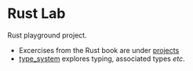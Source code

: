 # Rust Lab
Rust playground project.

- Excercises from the Rust book are under [projects](./projects/README.md)
- [type_system](./type_system/README.md) explores typing, associated types *etc*.
